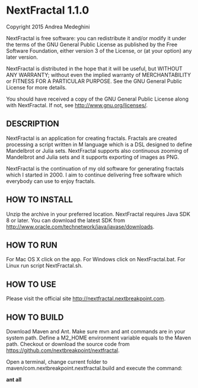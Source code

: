 # NextFractal 1.1.0

Copyright 2015 Andrea Medeghini

NextFractal is free software: you can redistribute it and/or modify it under the terms of the GNU General Public License as published by the Free Software Foundation, either version 3 of the License, or (at your option) any later version.

NextFractal is distributed in the hope that it will be useful, but WITHOUT ANY WARRANTY; without even the implied warranty of MERCHANTABILITY or FITNESS FOR A PARTICULAR PURPOSE. See the GNU General Public License for more details.

You should have received a copy of the GNU General Public License along with NextFractal. If not, see http://www.gnu.org/licenses/.


## DESCRIPTION

NextFractal is an application for creating fractals. Fractals are created processing a script written in M language which is a DSL designed to define Mandelbrot or Julia sets. NextFractal supports also continuous zooming of Mandelbrot and Julia sets and it supports exporting of images as PNG.

NextFractal is the continuation of my old software for generating fractals which I started in 2000. I aim to continue delivering free software which everybody can use to enjoy fractals.


## HOW TO INSTALL

Unzip the archive in your preferred location. NextFractal requires Java SDK 8 or later. You can download the latest SDK from http://www.oracle.com/technetwork/java/javase/downloads.


## HOW TO RUN

For Mac OS X click on the app. For Windows click on NextFractal.bat. For Linux run script NextFractal.sh.


## HOW TO USE

Please visit the official site http://nextfractal.nextbreakpoint.com.


## HOW TO BUILD

Download Maven and Ant. Make sure mvn and ant commands are in your system path. Define a M2_HOME environment variable equals to the Maven path. Checkout or download the source code from https://github.com/nextbreakpoint/nextfractal.

Open a terminal, change current folder to maven/com.nextbreakpoint.nextfractal.build and execute the command:

**ant all**
